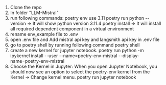 1. Clone the repo
2. In folder "LLM-Mistral"
3. run following commands:
	poetry env use 3.11
	poetry run python --version => It will show python version 3.11.4
	poetry install => It will install all required dependent component in a virtual environment
5. rename env_example file to .env
6. open .env file and Add mistral api key and langsmith api key in .env file
7. go to poetry shell by running following command
	poetry shell
8. create a new kernel for jupyter notebook.
	poetry run python -m ipykernel install --user --name=poetry-env-mistral --display-name=poetry-env-mistral
7. Choose the Kernel in Jupyter: When you open Jupyter Notebook, you should now see an option to select the poetry-env kernel from the Kernel -> Change kernel menu.
	poetry run jupyter notebook


